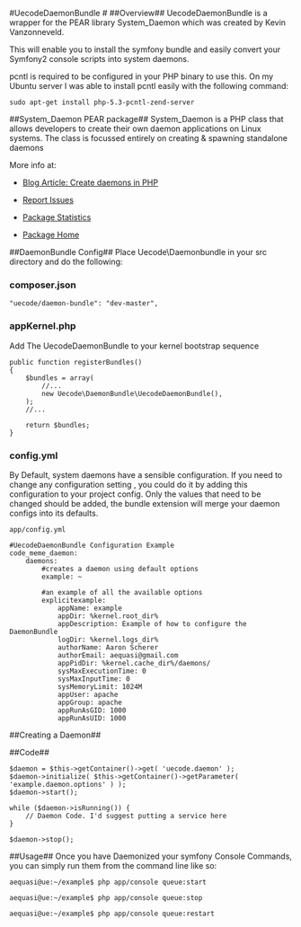 #UecodeDaemonBundle #
##Overview##
UecodeDaemonBundle is a wrapper for the PEAR library System_Daemon which was created by Kevin Vanzonneveld.

This will enable you to install the symfony bundle and easily convert your Symfony2 console scripts into system daemons.

pcntl is required to be configured in your PHP binary to use this. On my Ubuntu server I was able to install pcntl easily with the following command:

    sudo apt-get install php-5.3-pcntl-zend-server 

##System_Daemon PEAR package##
System_Daemon is a PHP class that allows developers to create their own daemon 
applications on Linux systems. The class is focussed entirely on creating & 
spawning standalone daemons

More info at:

- [Blog Article: Create daemons in PHP][1]
- [Report Issues][2]
- [Package Statistics][3]
- [Package Home][4]

  [1]: http://kevin.vanzonneveld.net/techblog/article/create_daemons_in_php/
  [2]: http://pear.php.net/bugs/report.php?package=System_Daemon
  [3]: http://pear.php.net/package-stats.php?pid=798&cid=37
  [4]: http://pear.php.net/package/System_Daemon


##DaemonBundle Config##
Place Uecode\Daemonbundle in your src directory and do the following:

### composer.json ###

	"uecode/daemon-bundle": "dev-master",

### appKernel.php ###
Add The UecodeDaemonBundle to your kernel bootstrap sequence

    public function registerBundles()
    {
        $bundles = array(
            //...
            new Uecode\DaemonBundle\UecodeDaemonBundle(),
        );
        //...

        return $bundles;
    }

### config.yml ###
By Default, system daemons have a sensible configuration. If you need to change any configuration setting , you could do it by adding this configuration to your project config. Only the values that need to be changed should be added, the bundle extension will merge your daemon configs into its defaults.

    app/config.yml

    #UecodeDaemonBundle Configuration Example
    code_meme_daemon:
        daemons:
            #creates a daemon using default options
            example: ~

            #an example of all the available options
            explicitexample:
                appName: example
                appDir: %kernel.root_dir%
                appDescription: Example of how to configure the DaemonBundle
                logDir: %kernel.logs_dir%
                authorName: Aaron Scherer
                authorEmail: aequasi@gmail.com
                appPidDir: %kernel.cache_dir%/daemons/
                sysMaxExecutionTime: 0
                sysMaxInputTime: 0
                sysMemoryLimit: 1024M
                appUser: apache
                appGroup: apache
                appRunAsGID: 1000
                appRunAsUID: 1000

##Creating a Daemon##

##Code##

	$daemon = $this->getContainer()->get( 'uecode.daemon' );
	$daemon->initialize( $this->getContainer()->getParameter( 'example.daemon.options' ) );
    $daemon->start();

    while ($daemon->isRunning()) {
        // Daemon Code. I'd suggest putting a service here
    }

    $daemon->stop();

##Usage##
Once you have Daemonized your symfony Console Commands, you can simply run them from the command line like so:

    aequasi@ue:~/example$ php app/console queue:start

    aequasi@ue:~/example$ php app/console queue:stop

    aequasi@ue:~/example$ php app/console queue:restart
